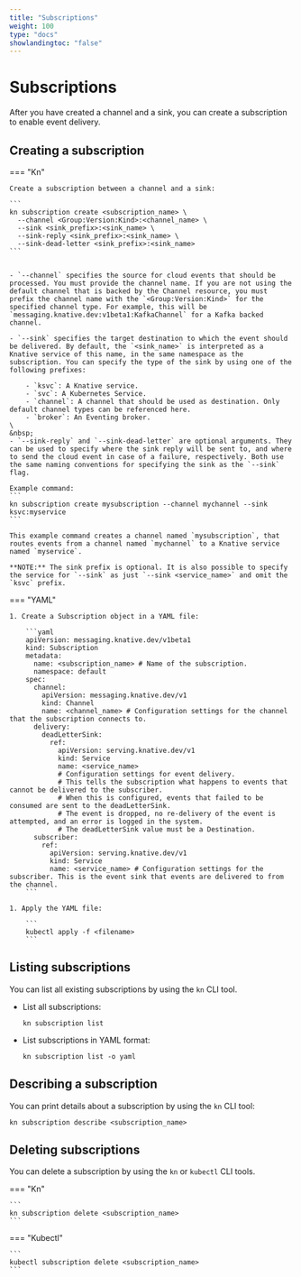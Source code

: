 ```yaml
---
title: "Subscriptions"
weight: 100
type: "docs"
showlandingtoc: "false"
---
```


# Subscriptions

After you have created a channel and a sink, you can create a subscription to enable event delivery.

## Creating a subscription

=== "Kn"

    Create a subscription between a channel and a sink:

    ```
    kn subscription create <subscription_name> \
      --channel <Group:Version:Kind>:<channel_name> \
      --sink <sink_prefix>:<sink_name> \
      --sink-reply <sink_prefix>:<sink_name> \
      --sink-dead-letter <sink_prefix>:<sink_name>
    ```


    - `--channel` specifies the source for cloud events that should be processed. You must provide the channel name. If you are not using the default channel that is backed by the Channel resource, you must prefix the channel name with the `<Group:Version:Kind>` for the specified channel type. For example, this will be `messaging.knative.dev:v1beta1:KafkaChannel` for a Kafka backed channel.

    - `--sink` specifies the target destination to which the event should be delivered. By default, the `<sink_name>` is interpreted as a Knative service of this name, in the same namespace as the subscription. You can specify the type of the sink by using one of the following prefixes:

        - `ksvc`: A Knative service.
        - `svc`: A Kubernetes Service.
        - `channel`: A channel that should be used as destination. Only default channel types can be referenced here.
        - `broker`: An Eventing broker.
    \
    &nbsp;
    - `--sink-reply` and `--sink-dead-letter` are optional arguments. They can be used to specify where the sink reply will be sent to, and where to send the cloud event in case of a failure, respectively. Both use the same naming conventions for specifying the sink as the `--sink` flag.

    Example command:
    ```
    kn subscription create mysubscription --channel mychannel --sink ksvc:myservice
    ```

    This example command creates a channel named `mysubscription`, that routes events from a channel named `mychannel` to a Knative service named `myservice`.

    **NOTE:** The sink prefix is optional. It is also possible to specify the service for `--sink` as just `--sink <service_name>` and omit the `ksvc` prefix.

=== "YAML"

    1. Create a Subscription object in a YAML file:

        ```yaml
        apiVersion: messaging.knative.dev/v1beta1
        kind: Subscription
        metadata:
          name: <subscription_name> # Name of the subscription.
          namespace: default
        spec:
          channel:
            apiVersion: messaging.knative.dev/v1
            kind: Channel
            name: <channel_name> # Configuration settings for the channel that the subscription connects to.
          delivery:
            deadLetterSink:
              ref:
                apiVersion: serving.knative.dev/v1
                kind: Service
                name: <service_name>
                # Configuration settings for event delivery.
                # This tells the subscription what happens to events that cannot be delivered to the subscriber.
                # When this is configured, events that failed to be consumed are sent to the deadLetterSink.
                # The event is dropped, no re-delivery of the event is attempted, and an error is logged in the system.
                # The deadLetterSink value must be a Destination.
          subscriber:
            ref:
              apiVersion: serving.knative.dev/v1
              kind: Service
              name: <service_name> # Configuration settings for the subscriber. This is the event sink that events are delivered to from the channel.
        ```

    1. Apply the YAML file:

        ```
        kubectl apply -f <filename>
        ```

## Listing subscriptions

You can list all existing subscriptions by using the `kn` CLI tool.

- List all subscriptions:

    ```
    kn subscription list
    ```
- List subscriptions in YAML format:

    ```
    kn subscription list -o yaml
    ```

## Describing a subscription

You can print details about a subscription by using the `kn` CLI tool:

```
kn subscription describe <subscription_name>
```
<!--TODO: Add an example command and output-->
<!--TODO: Add details for kn subscription update - existing generated docs weren't clear enough, need better explained examples-->

## Deleting subscriptions

You can delete a subscription by using the `kn` or `kubectl` CLI tools.

=== "Kn"

    ```
    kn subscription delete <subscription_name>
    ```

=== "Kubectl"

    ```
    kubectl subscription delete <subscription_name>
    ```


